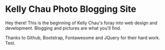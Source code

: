 # Kelly Chau Photo Blogging Site
Hey there! This is the beginning of Kelly Chau's foray into web design and development. 
Blogging and pictures are what you'll find.

Thanks to Github, Bootstrap, Fontawesome and JQuery for their hard work.
Test.
